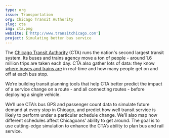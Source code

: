 ```yaml
---
type: org
issue: Transportation
org: Chicago Transit Authority
slug: cta
img: cta.png
website: ['http://www.transitchicago.com']
project: Simulating better bus service
---
```


The [Chicago Transit Authority](http://www.transitchicago.com) (CTA) runs the nation's second largest transit system. Its buses and trains agency move a ton of people - around 1.6 million trips are taken each day. CTA also gather lots of data: they know [where buses and trains are](http://www.transitchicago.com/developers/bustracker.aspx) in real-time and how many people get on and off at each bus stop.

We’re building transit planning tools that help CTA better predict the impact of a service change on a route - and all connecting routes - before deploying a single vehicle.

We’ll use CTA’s bus GPS and passenger count data to simulate future demand at every stop in Chicago, and predict how well transit service is likely to perform under a particular schedule change. We’ll also map how different schedules affect Chicagoans’ ability to get around. The goal is to use cutting-edge simulation to enhance the CTA’s ability to plan bus and rail service.
      
